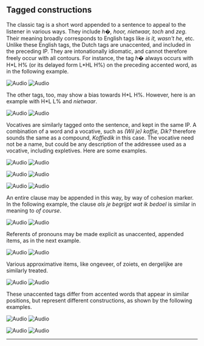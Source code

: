 Tagged constructions
--------------------

The classic tag is a short word appended to a sentence to appeal to the listener in various ways. They include _h�, hoor, nietwaar, toch_ and _zeg_. Their meaning broadly corresponds to English tags like _is it, wasn't he_, etc. Unlike these English tags, the Dutch tags are unaccented, and included in the preceding IP. They are intonationally idiomatic, and cannot therefore freely occur with all contours. For instance, the tag _h�_ always occurs with H\*L H% (or its delayed form L\*HL H%) on the preceding accented word, as in the following example.

![Audio](audio.gif) ![Audio](./audio/gif/c71_1.gif)

The other tags, too, may show a bias towards H\*L H%. However, here is an example with H\*L L% and _nietwaar_.

![Audio](audio.gif) ![Audio](./audio/gif/c71_2.gif)

Vocatives are similarly tagged onto the sentence, and kept in the same IP. A combination of a word and a vocative, such as _(Wil je) koffie, Dik?_ therefore sounds the same as a compound, _Koffiedik_ in this case. The vocative need not be a name, but could be any description of the addressee used as a vocative, including expletives. Here are some examples.

![Audio](audio.gif) ![Audio](./audio/gif/c71_3.gif)

![Audio](audio.gif) ![Audio](./audio/gif/c71_4.gif)

![Audio](audio.gif) ![Audio](./audio/gif/c71_5.gif)

An entire clause may be appended in this way, by way of cohesion marker. In the following example, the clause _als je begrijpt wat ik bedoel_ is similar in meaning to _of course_.

![Audio](audio.gif) ![Audio](./audio/gif/c71_6.gif)

Referents of pronouns may be made explicit as unaccented, appended items, as in the next example.

![Audio](audio.gif) ![Audio](./audio/gif/c71_7.gif)

Various approximative items, like ongeveer, of zoiets, en dergelijke are similarly treated.

![Audio](audio.gif) ![Audio](./audio/gif/c71_8.gif)

These unaccented tags differ from accented words that appear in similar positions, but represent different constructions, as shown by the following examples.

![Audio](audio.gif) ![Audio](./audio/gif/c71_9.gif)

![Audio](audio.gif) ![Audio](./audio/gif/c71_10.gif)

* * *

<div class="exercise"></div>

